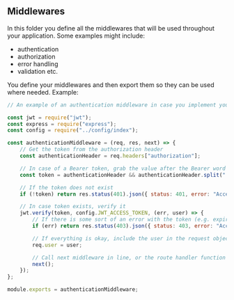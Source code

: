 ## Middlewares

In this folder you define all the middlewares that will be used throughout your application. Some examples might include:
- authentication
- authorization
- error handling
- validation etc.

You define your middlewares and then export them so they can be used where needed. Example:

```js
// An example of an authentication middleware in case you implement your own authentication using JWT.

const jwt = require("jwt");
const express = require("express");
const config = require("../config/index");

const authenticationMiddleware = (req, res, next) => {
    // Get the token from the authorization header
    const authenticationHeader = req.headers["authorization"];

    // In case of a Bearer token, grab the value after the Bearer word
    const token = authenticationHeader && authenticationHeader.split(" ")[1];

    // If the token does not exist
    if (!token) return res.status(401).json({ status: 401, error: "Access denied. No token provided." });

    // In case token exists, verify it
    jwt.verify(token, config.JWT_ACCESS_TOKEN, (err, user) => {
        // If there is some sort of an error with the token (e.g. expired)
        if (err) return res.status(403).json({ status: 403, error: "Access forbidden. Invalid token provided." });

        // If everything is okay, include the user in the request object
        req.user = user;

        // Call next middleware in line, or the route handler function
        next();
    });
};

module.exports = authenticationMiddleware;
```
